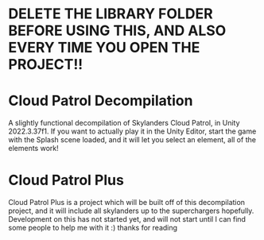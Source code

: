# DELETE THE LIBRARY FOLDER BEFORE USING THIS, AND ALSO EVERY TIME YOU OPEN THE PROJECT!!

# Cloud Patrol Decompilation
A slightly functional decompilation of Skylanders Cloud Patrol, in Unity 2022.3.37f1.
If you want to actually play it in the Unity Editor, start the game with the Splash scene loaded, and it will let you select an element, all of the elements work! 

# Cloud Patrol Plus
Cloud Patrol Plus is a project which will be built off of this decompilation project, and it will include all skylanders up to the superchargers hopefully. Development on this has not started yet, and will not start until I can find some people to help me with it :) thanks for reading
